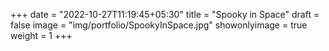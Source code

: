 +++
date = "2022-10-27T11:19:45+05:30"
title = "Spooky in Space"
draft = false
image = "img/portfolio/SpookyInSpace.jpg"
showonlyimage = true
weight = 1
+++
